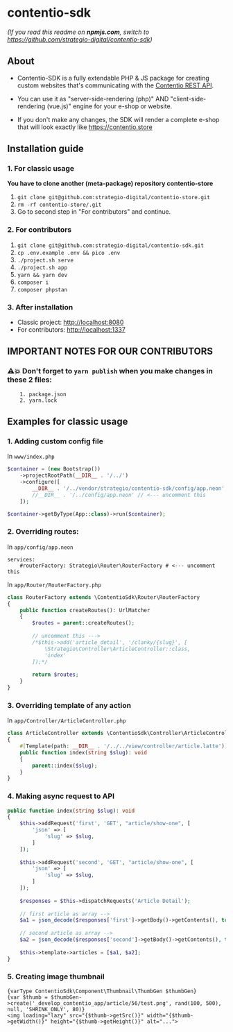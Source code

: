 # contentio-sdk

_(If you read this readme on **npmjs.com**, switch to https://github.com/strategio-digital/contentio-sdk)_

## About
- Contentio-SDK is a fully extendable PHP & JS package for creating custom websites that's communicating with the
[Contentio REST API](https://github.com/strategio-digital/contentio.app).

- You can use it as "server-side-rendering (php)" AND "client-side-rendering (vue.js)" engine for your e-shop or website.

- If you don't make any changes, the SDK will render a complete e-shop that will look exactly like https://contentio.store

## Installation guide

### 1. For classic usage
**You have to clone another (meta-package) repository contentio-store**

1. `git clone git@github.com:strategio-digital/contentio-store.git`
2. `rm -rf contentio-store/.git`
3. Go to second step in "For contributors" and continue.

### 2. For contributors
1. `git clone git@github.com:strategio-digital/contentio-sdk.git`
2. `cp .env.example .env && pico .env`
3. `./project.sh serve`
4. `./project.sh app`
5. `yarn && yarn dev`
6. `composer i`
7. `composer phpstan`

### 3. After installation
- Classic project: [http://localhost:8080](http://localhost:8080)
- For contributors: [http://localhost:1337](http://localhost:1337)

## IMPORTANT NOTES FOR OUR CONTRIBUTORS

### ⚠️💥 Don't forget to `yarn publish` when you make changes in these 2 files:
```
    1. package.json
    2. yarn.lock
```

## Examples for classic usage

### 1. Adding custom config file
In `www/index.php`
```php
$container = (new Bootstrap())
    ->projectRootPath(__DIR__ . '/../')
    ->configure([
        __DIR__ . '/../vendor/strategio/contentio-sdk/config/app.neon',
        //__DIR__ . '/../config/app.neon' // <--- uncomment this
    ]);

$container->getByType(App::class)->run($container);
```

### 2. Overriding routes:

In `app/config/app.neon`
```neon
services:
    #routerFactory: Strategio\Router\RouterFactory # <--- uncomment this
```

In `app/Router/RouterFactory.php`
```php
class RouterFactory extends \ContentioSdk\Router\RouterFactory
{
    public function createRoutes(): UrlMatcher
    {
        $routes = parent::createRoutes();
       
        // uncomment this --->
        /*$this->add('article_detail', '/clanky/{slug}', [
            \Strategio\Controller\ArticleController::class, 
            'index'
        ]);*/ 
        
        return $routes;
    }
}
```

### 3. Overriding template of any action
In `app/Controller/ArticleController.php`
```php
class ArticleController extends \ContentioSdk\Controller\ArticleController
{
    #[Template(path: __DIR__ . '/../../view/controller/article.latte')]
    public function index(string $slug): void
    {
        parent::index($slug);
    }
}
```

### 4. Making async request to API
```php
public function index(string $slug): void
{
    $this->addRequest('first', 'GET', "article/show-one", [
        'json' => [
            'slug' => $slug,
        ]
    ]);
    
    $this->addRequest('second', 'GET', "article/show-one", [
        'json' => [
            'slug' => $slug,
        ]
    ]);
    
    $responses = $this->dispatchRequests('Article Detail');
    
    // first article as array -->
    $a1 = json_decode($responses['first']->getBody()->getContents(), true);
    
    // second article as array -->
    $a2 = json_decode($responses['second']->getBody()->getContents(), true);
    
    $this->template->articles = [$a1, $a2];
}
```

### 5. Creating image thumbnail
```latte
{varType ContentioSdk\Component\Thumbnail\ThumbGen $thumbGen}
{var $thumb = $thumbGen->create('_develop_contentio_app/article/56/test.png', rand(100, 500), null, 'SHRINK_ONLY', 80)}
<img loading="lazy" src="{$thumb->getSrc()}" width="{$thumb->getWidth()}" height="{$thumb->getHeight()}" alt="...">
```